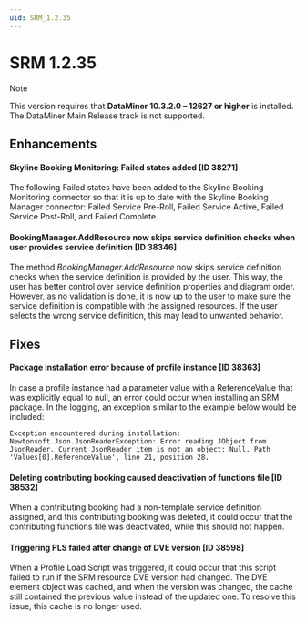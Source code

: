 ```yaml
---
uid: SRM_1.2.35
---
```


# SRM 1.2.35

> [!NOTE]
> This version requires that **DataMiner 10.3.2.0 – 12627 or higher** is installed. The DataMiner Main Release track is not supported.

## Enhancements

#### Skyline Booking Monitoring: Failed states added [ID 38271]

The following Failed states have been added to the Skyline Booking Monitoring connector so that it is up to date with the Skyline Booking Manager connector: Failed Service Pre-Roll, Failed Service Active, Failed Service Post-Roll, and Failed Complete.

#### BookingManager.AddResource now skips service definition checks when user provides service definition [ID 38346]

The method *BookingManager.AddResource* now skips service definition checks when the service definition is provided by the user. This way, the user has better control over service definition properties and diagram order. However, as no validation is done, it is now up to the user to make sure the service definition is compatible with the assigned resources. If the user selects the wrong service definition, this may lead to unwanted behavior.

## Fixes

#### Package installation error because of profile instance [ID 38363]

In case a profile instance had a parameter value with a ReferenceValue that was explicitly equal to null, an error could occur when installing an SRM package. In the logging, an exception similar to the example below would be included:

`Exception encountered during installation: Newtonsoft.Json.JsonReaderException: Error reading JObject from JsonReader. Current JsonReader item is not an object: Null. Path 'Values[0].ReferenceValue', line 21, position 28.`

#### Deleting contributing booking caused deactivation of functions file [ID 38532]

When a contributing booking had a non-template service definition assigned, and this contributing booking was deleted, it could occur that the contributing functions file was deactivated, while this should not happen.

#### Triggering PLS failed after change of DVE version [ID 38598]

When a Profile Load Script was triggered, it could occur that this script failed to run if the SRM resource DVE version had changed. The DVE element object was cached, and when the version was changed, the cache still contained the previous value instead of the updated one. To resolve this issue, this cache is no longer used.
